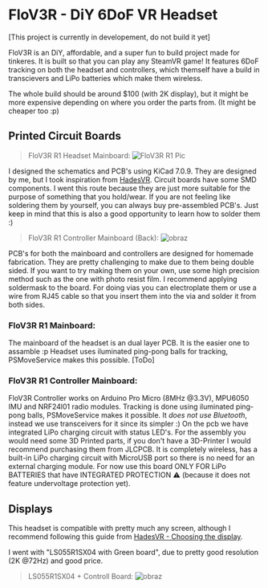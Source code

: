 # FloV3R - DiY 6DoF VR Headset
[This project is currently in developement, do not build it yet]

FloV3R is an DiY, affordable, and a super fun to build project made for tinkeres.
It is built so that you can play any SteamVR game! It features 6DoF tracking on both the headset and controllers, which themself have a build in transcievers and LiPo batteries which make them wireless.

The whole build should be around $100 (with 2K display), but it might be more expensive depending on where you order the parts from. (It might be cheaper too :p)

## Printed Circuit Boards

> FloV3R R1 Headset Mainboard:
![FloV3R R1 Pic](https://github.com/Kwiatens/FloV3R/assets/110034652/d0c24d4b-a341-4157-9213-316a7bd58437)

I designed the schematics and PCB's using KiCad 7.0.9. They are designed by me, but I took inspiration from [HadesVR](https://github.com/HadesVR/HadesVR).
Circuit boards have some SMD components. I went this route because they are just more suitable for the purpose of something that you hold/wear.
If you are not feeling like soldering them by yourself, you can always buy pre-assembled PCB's.
Just keep in mind that this is also a good opportunity to learn how to solder them :)

> FloV3R R1 Controller Mainboard (Back):
![obraz](https://github.com/Kwiatens/FloV3R/assets/110034652/96ca99f4-aa66-4593-ac25-b0154cf581f8)

PCB's for both the mainboard and controllers are designed for homemade fabrication.
They are pretty challenging to make due to them being double sided. If you want to try making them on your own, use some high precision method such as the one with photo resist film.
I recommend applying soldermask to the board. For doing vias you can electroplate them or use a wire from RJ45 cable so that you insert them into the via and solder it from both sides.

### FloV3R R1 Mainboard:
The mainboard of the headset is an dual layer PCB. It is the easier one to assamble :p
Headset uses iluminated ping-pong balls for tracking, PSMoveService makes this possible.
[ToDo]

### FloV3R R1 Controller Mainboard:
FloV3R Controller works on Arduino Pro Micro (8MHz @3.3V), MPU6050 IMU and NRF24l01 radio modules.
Tracking is done using iluminated ping-pong balls, PSMoveService makes it possible.
It *does not use Bluetooth*, instead we use transceivers for it since its simpler :)
On the pcb we have integrated LiPo charging circuit with status LED's. 
For the assembly you would need some 3D Printed parts, if you don't have a 3D-Printer I would recommend purchasing them from JLCPCB.
It is completely wireless, has a built-in LiPo charging circuit with MicroUSB port so there is no need for an external charging module.
For now use this board ONLY FOR LiPo BATTERIES that have INTEGRATED PROTECTION ⚠️ (because it does not feature undervoltage protection yet).


## Displays

This headset is compatible with pretty much any screen, although I recommend following this guide from [HadesVR - Choosing the display](https://github.com/HadesVR/HadesVR/blob/main/docs/Headset.md#displays).

I went with "LS055R1SX04 with Green board", due to pretty good resolution (2K @72Hz) and good price.
> LS055R1SX04 + Controll Board:
![obraz](https://github.com/Kwiatens/FloV3R/assets/110034652/ff7a0b52-771f-464c-926a-161258659656)









